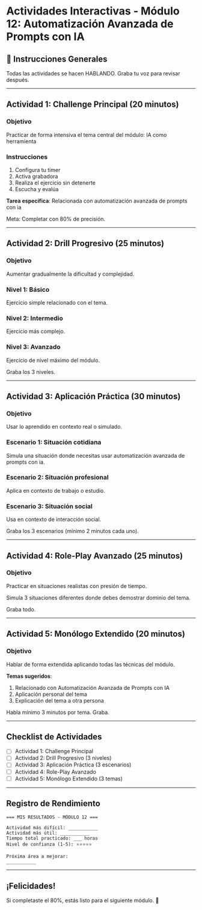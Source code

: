 # Actividades Interactivas - Módulo 12: Automatización Avanzada de Prompts con IA

## 🎯 Instrucciones Generales

Todas las actividades se hacen HABLANDO. Graba tu voz para revisar después.

---

## Actividad 1: Challenge Principal (20 minutos)

### Objetivo
Practicar de forma intensiva el tema central del módulo: IA como herramienta

### Instrucciones
1. Configura tu timer
2. Activa grabadora
3. Realiza el ejercicio sin detenerte
4. Escucha y evalúa

**Tarea específica**: Relacionada con automatización avanzada de prompts con ia

Meta: Completar con 80% de precisión.

---

## Actividad 2: Drill Progresivo (25 minutos)

### Objetivo
Aumentar gradualmente la dificultad y complejidad.

### Nivel 1: Básico
Ejercicio simple relacionado con el tema.

### Nivel 2: Intermedio
Ejercicio más complejo.

### Nivel 3: Avanzado
Ejercicio de nivel máximo del módulo.

Graba los 3 niveles.

---

## Actividad 3: Aplicación Práctica (30 minutos)

### Objetivo
Usar lo aprendido en contexto real o simulado.

### Escenario 1: Situación cotidiana
Simula una situación donde necesitas usar automatización avanzada de prompts con ia.

### Escenario 2: Situación profesional
Aplica en contexto de trabajo o estudio.

### Escenario 3: Situación social
Usa en contexto de interacción social.

Graba los 3 escenarios (mínimo 2 minutos cada uno).

---

## Actividad 4: Role-Play Avanzado (25 minutos)

### Objetivo
Practicar en situaciones realistas con presión de tiempo.

Simula 3 situaciones diferentes donde debes demostrar dominio del tema.

Graba todo.

---

## Actividad 5: Monólogo Extendido (20 minutos)

### Objetivo
Hablar de forma extendida aplicando todas las técnicas del módulo.

**Temas sugeridos**:
1. Relacionado con Automatización Avanzada de Prompts con IA
2. Aplicación personal del tema
3. Explicación del tema a otra persona

Habla mínimo 3 minutos por tema. Graba.

---

## Checklist de Actividades

- [ ] Actividad 1: Challenge Principal
- [ ] Actividad 2: Drill Progresivo (3 niveles)
- [ ] Actividad 3: Aplicación Práctica (3 escenarios)
- [ ] Actividad 4: Role-Play Avanzado
- [ ] Actividad 5: Monólogo Extendido (3 temas)

---

## Registro de Rendimiento

```
=== MIS RESULTADOS - MÓDULO 12 ===

Actividad más difícil: ___________
Actividad más útil: ___________
Tiempo total practicado: ___ horas
Nivel de confianza (1-5): ⭐⭐⭐⭐⭐

Próxima área a mejorar:
___________
```

---

## ¡Felicidades!

Si completaste el 80%, estás listo para el siguiente módulo. 🎉
